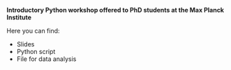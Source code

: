 **Introductory Python workshop offered to PhD students at the Max Planck Institute**

Here you can find: 
- Slides
- Python script
- File for data analysis
